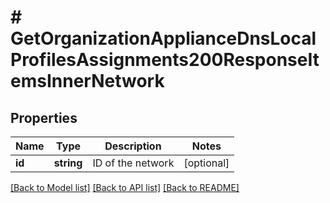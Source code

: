 # # GetOrganizationApplianceDnsLocalProfilesAssignments200ResponseItemsInnerNetwork

## Properties

Name | Type | Description | Notes
------------ | ------------- | ------------- | -------------
**id** | **string** | ID of the network | [optional]

[[Back to Model list]](../../README.md#models) [[Back to API list]](../../README.md#endpoints) [[Back to README]](../../README.md)
